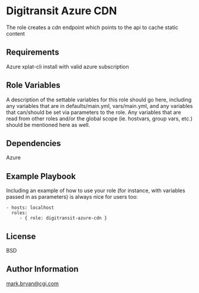 Digitransit Azure CDN 
=========

The role creates a cdn endpoint which points to the api to cache static content

Requirements
------------

Azure xplat-cli install with valid azure subscription


Role Variables
--------------

A description of the settable variables for this role should go here, including any variables that are in defaults/main.yml, vars/main.yml, and any variables that can/should be set via parameters to the role. Any variables that are read from other roles and/or the global scope (ie. hostvars, group vars, etc.) should be mentioned here as well.

Dependencies
------------

Azure

Example Playbook
----------------

Including an example of how to use your role (for instance, with variables passed in as parameters) is always nice for users too:

    - hosts: localhost
      roles:
         - { role: digitransit-azure-cdn }

License
-------

BSD

Author Information
------------------

mark.bryan@cgi.com

